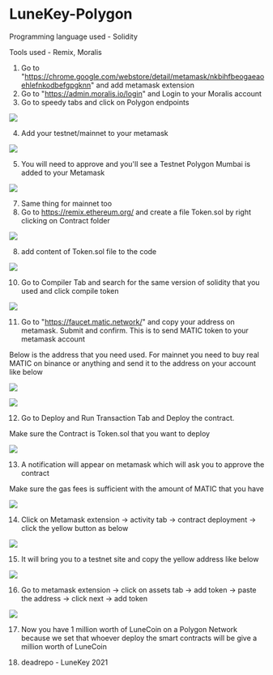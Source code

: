 # LuneKey-Polygon

Programming language used - Solidity

Tools used - Remix, Moralis

1) Go to "https://chrome.google.com/webstore/detail/metamask/nkbihfbeogaeaoehlefnkodbefgpgknn" and add metamask extension
2) Go to "https://admin.moralis.io/login" and Login to your Moralis account
3) Go to speedy tabs and click on Polygon endpoints

 ![](images/Nodes.JPG)
 
4) Add your testnet/mainnet to your metamask

 ![](images/Endpoints.JPG)
 
5) You will need to approve and you'll see a Testnet Polygon Mumbai is added to your Metamask

  ![](images/Testnet.JPG)
  
7) Same thing for mainnet too
8) Go to https://remix.ethereum.org/ and create a file Token.sol by right clicking on Contract folder

 ![](images/Token.JPG)
 
8) add content of Token.sol file to the code

 ![](images/Code.JPG)
 
10) Go to Compiler Tab and search for the same version of solidity that you used and click compile token

 ![](images/Compiler.JPG)

11) Go to "https://faucet.matic.network/" and copy your address on metamask. Submit and confirm. This is to send MATIC token to your metamask account

 Below is the address that you need used. For mainnet you need to buy real MATIC on binance or anything and send it to the address on your account like below
 
 ![](images/address.JPG)
 
 ![](images/Faucet.JPG)

 
12) Go to Deploy and Run Transaction Tab and Deploy the contract.

 Make sure the Contract is Token.sol that you want to deploy
 
 ![](images/Web3.JPG)
 
13) A notification will appear on metamask which will ask you to approve the contract

Make sure the gas fees is sufficient with the amount of MATIC that you have

 ![](images/Web3again.JPG)

14) Click on Metamask extension -> activity tab -> contract deployment -> click the yellow button as below

 ![](images/ContractDeploy.JPG)

15) It will bring you to a testnet site and copy the yellow address like below

  ![](images/Info.JPG)

16) Go to metamask extension -> click on assets tab -> add token -> paste the address -> click next -> add token

 ![](images/LCN.JPG)
 
17) Now you have 1 million worth of LuneCoin on a Polygon Network because we set that whoever deploy the smart contracts will be give  a million worth of LuneCoin

18) deadrepo - LuneKey 2021

